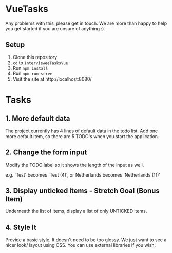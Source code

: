 # VueTasks

Any problems with this, please get in touch. We are more than happy to help you get started if you are unsure of anything :).

## Setup

1. Clone this repository
2. `cd` to `IntervieweeTasksVue`
3. Run `npm install`
3. Run `npm run serve`
4. Visit the site at http://localhost:8080/

# Tasks

## 1. More default data

The project currently has 4 lines of default data in the todo list. Add one more default item, so there are 5 TODO's when you start the application.

## 2. Change the form input

Modify the TODO label so it shows the length of the input as well. 

e.g. 'Test' becomes 'Test (4)', or Netherlands becomes 'Netherlands (11)'

## 3. Display unticked items - Stretch Goal (Bonus Item)

Underneath the list of items, display a list of only UNTICKED items.

## 4. Style It

Provide a basic style. It doesn't need to be too glossy. We just want to see a nicer look/ layout using CSS. You can use external libraries if you wish.







